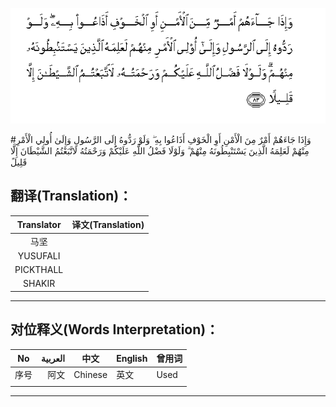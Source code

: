 ![004:083](images/004_083.gif)

#وَإِذَا جَاءَهُمْ أَمْرٌ مِنَ الْأَمْنِ أَوِ الْخَوْفِ أَذَاعُوا بِهِ ۖ وَلَوْ رَدُّوهُ إِلَى الرَّسُولِ وَإِلَىٰ أُولِي الْأَمْرِ مِنْهُمْ لَعَلِمَهُ الَّذِينَ يَسْتَنْبِطُونَهُ مِنْهُمْ ۗ وَلَوْلَا فَضْلُ اللَّهِ عَلَيْكُمْ وَرَحْمَتُهُ لَاتَّبَعْتُمُ الشَّيْطَانَ إِلَّا قَلِيلً 

## 

## 翻译(Translation)：

| Translator | 译文(Translation) |
| :--------: | ----------------- |
|    马坚    |                   |
|  YUSUFALI  |                   |
| PICKTHALL  |                   |
|   SHAKIR   |                   |

---

## 对位释义(Words Interpretation)：

| No   | العربية | 中文    | English | 曾用词 |
| ---- | ------: | ------- | ------- | ------ |
| 序号 |    阿文 | Chinese | 英文    | Used   |
|      |         |         |         |        |

---
